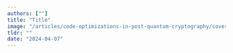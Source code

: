 ```yaml
---
authors: [""]
title: "Title"
image: "/articles/code-optimizations-in-post-quantum-cryptography/cover.png"
tldr: ""
date: "2024-04-07"
---
```

